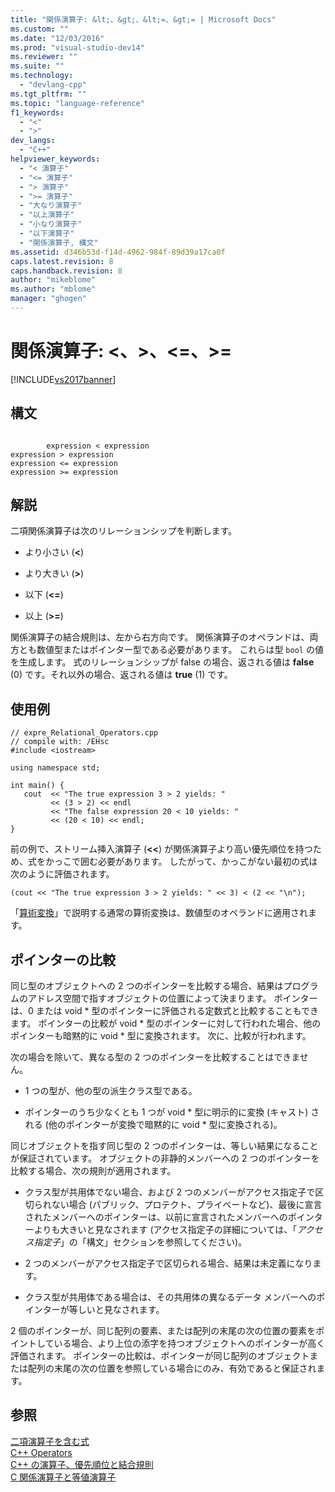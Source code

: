 ```yaml
---
title: "関係演算子: &lt;、&gt;、&lt;=、&gt;= | Microsoft Docs"
ms.custom: ""
ms.date: "12/03/2016"
ms.prod: "visual-studio-dev14"
ms.reviewer: ""
ms.suite: ""
ms.technology: 
  - "devlang-cpp"
ms.tgt_pltfrm: ""
ms.topic: "language-reference"
f1_keywords: 
  - "<"
  - ">"
dev_langs: 
  - "C++"
helpviewer_keywords: 
  - "< 演算子"
  - "<= 演算子"
  - "> 演算子"
  - ">= 演算子"
  - "大なり演算子"
  - "以上演算子"
  - "小なり演算子"
  - "以下演算子"
  - "関係演算子, 構文"
ms.assetid: d346b53d-f14d-4962-984f-89d39a17ca0f
caps.latest.revision: 8
caps.handback.revision: 8
author: "mikeblome"
ms.author: "mblome"
manager: "ghogen"
---
```

# 関係演算子: &lt;、&gt;、&lt;=、&gt;=
[!INCLUDE[vs2017banner](../assembler/inline/includes/vs2017banner.md)]

## 構文  
  
```  
  
        expression < expression  
expression > expression  
expression <= expression  
expression >= expression  
```  
  
## 解説  
 二項関係演算子は次のリレーションシップを判断します。  
  
-   より小さい \(**\<**\)  
  
-   より大きい \(**\>**\)  
  
-   以下 \(**\<\=**\)  
  
-   以上 \(**\>\=**\)  
  
 関係演算子の結合規則は、左から右方向です。  関係演算子のオペランドは、両方とも数値型またはポインター型である必要があります。  これらは型 `bool` の値を生成します。  式のリレーションシップが false の場合、返される値は **false** \(0\) です。それ以外の場合、返される値は **true** \(1\) です。  
  
## 使用例  
  
```  
// expre_Relational_Operators.cpp  
// compile with: /EHsc  
#include <iostream>  
  
using namespace std;  
  
int main() {  
   cout  << "The true expression 3 > 2 yields: "  
         << (3 > 2) << endl  
         << "The false expression 20 < 10 yields: "  
         << (20 < 10) << endl;  
}  
```  
  
 前の例で、ストリーム挿入演算子 \(**\<\<**\) が関係演算子より高い優先順位を持つため、式をかっこで囲む必要があります。  したがって、かっこがない最初の式は次のように評価されます。  
  
```  
(cout << "The true expression 3 > 2 yields: " << 3) < (2 << "\n");  
```  
  
 「[算術変換](../misc/arithmetic-conversions.md)」で説明する通常の算術変換は、数値型のオペランドに適用されます。  
  
## ポインターの比較  
 同じ型のオブジェクトへの 2 つのポインターを比較する場合、結果はプログラムのアドレス空間で指すオブジェクトの位置によって決まります。  ポインターは、0 または void \* 型のポインターに評価される定数式と比較することもできます。  ポインターの比較が void \* 型のポインターに対して行われた場合、他のポインターも暗黙的に void \* 型に変換されます。  次に、比較が行われます。  
  
 次の場合を除いて、異なる型の 2 つのポインターを比較することはできません。  
  
-   1 つの型が、他の型の派生クラス型である。  
  
-   ポインターのうち少なくとも 1 つが void \* 型に明示的に変換 \(キャスト\) される   \(他のポインターが変換で暗黙的に void \* 型に変換される\)。  
  
 同じオブジェクトを指す同じ型の 2 つのポインターは、等しい結果になることが保証されています。  オブジェクトの非静的メンバーへの 2 つのポインターを比較する場合、次の規則が適用されます。  
  
-   クラス型が共用体でない場合、および 2 つのメンバーがアクセス指定子で区切られない場合 \(パブリック、プロテクト、プライベートなど\)、最後に宣言されたメンバーへのポインターは、以前に宣言されたメンバーへのポインターよりも大きいと見なされます   \(アクセス指定子の詳細については、「*アクセス指定子*」の「構文」セクションを参照してください\)[](../misc/access-specifiers.md "Access Specifiers")。  
  
-   2 つのメンバーがアクセス指定子で区切られる場合、結果は未定義になります。  
  
-   クラス型が共用体である場合は、その共用体の異なるデータ メンバーへのポインターが等しいと見なされます。  
  
 2 個のポインターが、同じ配列の要素、または配列の末尾の次の位置の要素をポイントしている場合、より上位の添字を持つオブジェクトへのポインターが高く評価されます。  ポインターの比較は、ポインターが同じ配列のオブジェクトまたは配列の末尾の次の位置を参照している場合にのみ、有効であると保証されます。  
  
## 参照  
 [二項演算子を含む式](../cpp/expressions-with-binary-operators.md)   
 [C\+\+ Operators](../misc/cpp-operators.md)   
 [C\+\+ の演算子、優先順位と結合規則](../cpp/cpp-built-in-operators-precedence-and-associativity.md)   
 [C 関係演算子と等値演算子](../c-language/c-relational-and-equality-operators.md)